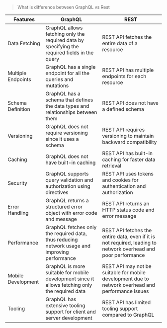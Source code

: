 > What is difference between GraphQL vs Rest

| Features | GraphQL | REST |
| --- | --- | --- |
| Data Fetching | GraphQL allows fetching only the required data by specifying the required fields in the query | REST API fetches the entire data of a resource |
| Multiple Endpoints | GraphQL has a single endpoint for all the queries and mutations | REST API has multiple endpoints for each resource |
| Schema Definition | GraphQL has a schema that defines the data types and relationships between them | REST API does not have a defined schema |
| Versioning | GraphQL does not require versioning since it uses a schema | REST API requires versioning to maintain backward compatibility |
| Caching | GraphQL does not have built-in caching | REST API has built-in caching for faster data retrieval |
| Security | GraphQL supports query validation and authorization using directives | REST API uses tokens and cookies for authentication and authorization |
| Error Handling | GraphQL returns a structured error object with error code and message | REST API returns an HTTP status code and error message |
| Performance | GraphQL fetches only the required data, thus reducing network usage and improving performance | REST API fetches the entire data, even if it is not required, leading to network overhead and poor performance |
| Mobile Development | GraphQL is more suitable for mobile development since it allows fetching only the required data | REST API may not be suitable for mobile development due to network overhead and performance issues |
| Tooling | GraphQL has extensive tooling support for client and server development | REST API has limited tooling support compared to GraphQL |



